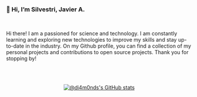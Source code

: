 ### 👋 Hi, I’m Silvestri, Javier A.

<!--- ![counter](https://komarev.com/ghpvc/?username=di4m0nds&color=orange&style=for-the-badge) --->

<br>
<p>
Hi there! I am a passioned for science and technology. I am constantly learning and exploring new technologies to improve my skills and stay up-to-date in the industry. On my Github profile, you can find a collection of my personal projects and contributions to open source projects. Thank you for stopping by!
</p>
<br>
<br>

<div align="center">

[![@di4m0nds's GitHub stats](https://github-readme-stats.vercel.app/api?username=di4m0nds&count_private=true&show_icons=true&theme=radical)](https://github.com/di4m0nds/github-readme-stats)

<!--- [![GitHub Streak](https://github-readme-streak-stats.herokuapp.com/?user=di4m0nds&theme=radical)](https://git.io/streak-stats) --->

</div>

<!---

[![@di4m0nds's Holopin board](https://holopin.io/api/user/board?user=di4m0nds)](https://holopin.io/@di4m0nds)


- 👀 I’m interested in ...
- 🌱 I’m currently learning ...
- 💞️ I’m looking to collaborate on ...
- 📫 How to reach me ...

di4m0nds/di4m0nds is a ✨ special ✨ repository because its `README.md` (this file) appears on your GitHub profile.
You can click the Preview link to take a look at your changes.

--->
